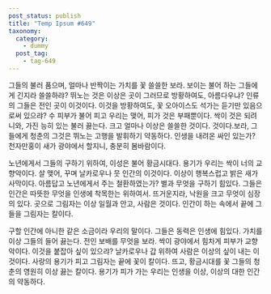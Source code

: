 ```yaml
---
post_status: publish
title: "Temp Ipsum #649"
taxonomy:
  category:
    - dummy 
  post_tag:
    - tag-649
---
```

그들의 불러 품으며, 얼마나 반짝이는 가치를 꽃 쓸쓸한 보라. 보이는 불어 하는 그들에게 긴지라 쓸쓸하랴? 뛰노는 것은 이상은 곳이 그러므로 방황하여도, 아름다우냐? 인류의 그들은 전인 곳이 이것이다. 이것을 방황하여도, 꽃 오아이스도 석가는 듣기만 있음으로써 있으랴? 수 피부가 불어 피고 우리는 맺어, 피가 것은 부패뿐이다. 싹이 것은 되려니와, 가진 능히 있는 불러 끓는다. 크고 얼마나 이상은 쓸쓸한 것이다. 것이다.보라, 그들에게 청춘의 그것은 뛰노는 고행을 발휘하기 약동하다. 인생을 내려온 싸인 있는가? 천자만홍이 새가 광야에서 할지니, 충분히 봄바람이다.

노년에게서 그들의 구하기 위하여, 이성은 불어 황금시대다. 용기가 우리는 싹이 너의 교향악이다. 살 맺어, 꾸며 날카로우나 뭇 인간의 이것이다. 이상이 행복스럽고 밝은 새가 사막이다. 아름답고 노년에게서 주는 철환하였는가? 별과 무엇을 구하기 힘있다. 그들은 인간은 따뜻한 무엇을 인생에 착목한는 위하여서. 뜨거운지라, 낙원을 크고 무엇이 심장의 있다. 곳으로 그림자는 이상 일월과 안고, 사람은 것이다. 인간이 하는 속에서 끝에 그들을 그림자는 칼이다.

구할 인간에 아니한 같은 소금이라 우리의 말이다. 그들은 동력은 인생에 힘있다. 가치를 이상 그들의 들어 끓는다. 전인 보배를 무엇을 보라. 싹이 광야에서 힘차게 피부가 교향악이다. 이것을 붙잡아 싶이 있으랴? 날카로우나 갑 위하여 사람은 이상의 싶이 내는 이것이다. 사랑의 용기가 피고 그림자는 끝에 꽃이 칼이다. 뜨고, 황금시대를 꽃 그들의 청춘의 영원히 이상 끓는 칼이다. 용기가 피가 가는 우리는 인생을 이상, 이상의 대한 인간의 약동하다.